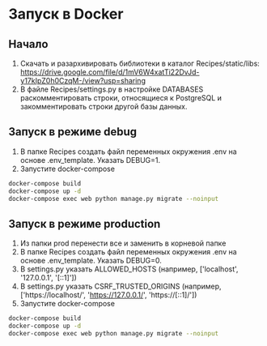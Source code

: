 # Запуск в Docker
## Начало
1. Скачать и разархивировать библиотеки в каталог Recipes/static/libs: 
https://drive.google.com/file/d/1mV6W4xatTi22DvJd-y17kIpZ0h0CzqM-/view?usp=sharing
2. В файле Recipes/settings.py в настройке DATABASES раскомментировать строки, относящиеся к PostgreSQL и закомментировать строки другой базы данных.
## Запуск в режиме debug
1. В папке Recipes создать файл переменных окружения .env на основе .env_template. Указать DEBUG=1.
2. Запустите docker-compose
```bash
docker-compose build
docker-compose up -d
docker-compose exec web python manage.py migrate --noinput
```
## Запуск в режиме production
1. Из папки prod перенести все и заменить в корневой папке
2. В папке Recipes создать файл переменных окружения .env на основе .env_template. Указать DEBUG=0.
3. В settings.py указать ALLOWED_HOSTS (например, ['localhost', '127.0.0.1', '[::1]'])
3. В settings.py указать CSRF_TRUSTED_ORIGINS (например, ['https://localhost/', 'https://127.0.0.1/', 'https://[::1]/'])
4. Запустите docker-compose
```bash
docker-compose build
docker-compose up -d
docker-compose exec web python manage.py migrate --noinput
```